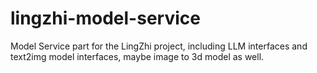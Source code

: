 # lingzhi-model-service
Model Service part for the LingZhi project, including LLM interfaces and text2img model interfaces, maybe image to 3d model as well.
